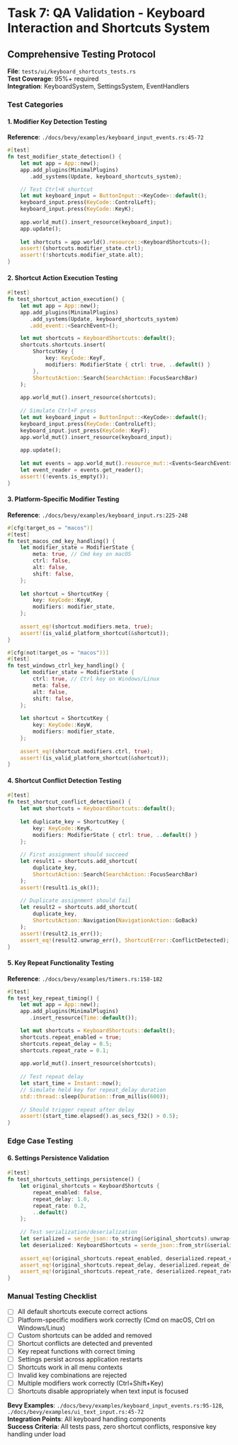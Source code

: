 # Task 7: QA Validation - Keyboard Interaction and Shortcuts System

## Comprehensive Testing Protocol

**File**: `tests/ui/keyboard_shortcuts_tests.rs`  
**Test Coverage**: 95%+ required  
**Integration**: KeyboardSystem, SettingsSystem, EventHandlers  

### Test Categories

#### 1. Modifier Key Detection Testing
**Reference**: `./docs/bevy/examples/keyboard_input_events.rs:45-72`
```rust
#[test]
fn test_modifier_state_detection() {
    let mut app = App::new();
    app.add_plugins(MinimalPlugins)
       .add_systems(Update, keyboard_shortcuts_system);

    // Test Ctrl+K shortcut
    let mut keyboard_input = ButtonInput::<KeyCode>::default();
    keyboard_input.press(KeyCode::ControlLeft);
    keyboard_input.press(KeyCode::KeyK);
    
    app.world_mut().insert_resource(keyboard_input);
    app.update();
    
    let shortcuts = app.world().resource::<KeyboardShortcuts>();
    assert!(shortcuts.modifier_state.ctrl);
    assert!(!shortcuts.modifier_state.alt);
}
```

#### 2. Shortcut Action Execution Testing
```rust
#[test]
fn test_shortcut_action_execution() {
    let mut app = App::new();
    app.add_plugins(MinimalPlugins)
       .add_systems(Update, keyboard_shortcuts_system)
       .add_event::<SearchEvent>();

    let mut shortcuts = KeyboardShortcuts::default();
    shortcuts.shortcuts.insert(
        ShortcutKey { 
            key: KeyCode::KeyF, 
            modifiers: ModifierState { ctrl: true, ..default() } 
        },
        ShortcutAction::Search(SearchAction::FocusSearchBar)
    );
    
    app.world_mut().insert_resource(shortcuts);
    
    // Simulate Ctrl+F press
    let mut keyboard_input = ButtonInput::<KeyCode>::default();
    keyboard_input.press(KeyCode::ControlLeft);
    keyboard_input.just_press(KeyCode::KeyF);
    app.world_mut().insert_resource(keyboard_input);
    
    app.update();
    
    let mut events = app.world_mut().resource_mut::<Events<SearchEvent>>();
    let event_reader = events.get_reader();
    assert!(!events.is_empty());
}
```

#### 3. Platform-Specific Modifier Testing
**Reference**: `./docs/bevy/examples/keyboard_input.rs:225-248`
```rust
#[cfg(target_os = "macos")]
#[test]
fn test_macos_cmd_key_handling() {
    let modifier_state = ModifierState {
        meta: true, // Cmd key on macOS
        ctrl: false,
        alt: false,
        shift: false,
    };
    
    let shortcut = ShortcutKey {
        key: KeyCode::KeyW,
        modifiers: modifier_state,
    };
    
    assert_eq!(shortcut.modifiers.meta, true);
    assert!(is_valid_platform_shortcut(&shortcut));
}

#[cfg(not(target_os = "macos"))]
#[test]
fn test_windows_ctrl_key_handling() {
    let modifier_state = ModifierState {
        ctrl: true, // Ctrl key on Windows/Linux
        meta: false,
        alt: false,
        shift: false,
    };
    
    let shortcut = ShortcutKey {
        key: KeyCode::KeyW,
        modifiers: modifier_state,
    };
    
    assert_eq!(shortcut.modifiers.ctrl, true);
    assert!(is_valid_platform_shortcut(&shortcut));
}
```

#### 4. Shortcut Conflict Detection Testing
```rust
#[test]
fn test_shortcut_conflict_detection() {
    let mut shortcuts = KeyboardShortcuts::default();
    
    let duplicate_key = ShortcutKey {
        key: KeyCode::KeyK,
        modifiers: ModifierState { ctrl: true, ..default() }
    };
    
    // First assignment should succeed
    let result1 = shortcuts.add_shortcut(
        duplicate_key,
        ShortcutAction::Search(SearchAction::FocusSearchBar)
    );
    assert!(result1.is_ok());
    
    // Duplicate assignment should fail
    let result2 = shortcuts.add_shortcut(
        duplicate_key,
        ShortcutAction::Navigation(NavigationAction::GoBack)
    );
    assert!(result2.is_err());
    assert_eq!(result2.unwrap_err(), ShortcutError::ConflictDetected);
}
```

#### 5. Key Repeat Functionality Testing
**Reference**: `./docs/bevy/examples/timers.rs:158-182`
```rust
#[test]
fn test_key_repeat_timing() {
    let mut app = App::new();
    app.add_plugins(MinimalPlugins)
       .insert_resource(Time::default());

    let mut shortcuts = KeyboardShortcuts::default();
    shortcuts.repeat_enabled = true;
    shortcuts.repeat_delay = 0.5;
    shortcuts.repeat_rate = 0.1;
    
    app.world_mut().insert_resource(shortcuts);
    
    // Test repeat delay
    let start_time = Instant::now();
    // Simulate held key for repeat_delay duration
    std::thread::sleep(Duration::from_millis(600));
    
    // Should trigger repeat after delay
    assert!(start_time.elapsed().as_secs_f32() > 0.5);
}
```

### Edge Case Testing

#### 6. Settings Persistence Validation
```rust
#[test]
fn test_shortcuts_settings_persistence() {
    let original_shortcuts = KeyboardShortcuts {
        repeat_enabled: false,
        repeat_delay: 1.0,
        repeat_rate: 0.2,
        ..default()
    };
    
    // Test serialization/deserialization
    let serialized = serde_json::to_string(&original_shortcuts).unwrap();
    let deserialized: KeyboardShortcuts = serde_json::from_str(&serialized).unwrap();
    
    assert_eq!(original_shortcuts.repeat_enabled, deserialized.repeat_enabled);
    assert_eq!(original_shortcuts.repeat_delay, deserialized.repeat_delay);
    assert_eq!(original_shortcuts.repeat_rate, deserialized.repeat_rate);
}
```

### Manual Testing Checklist

- [ ] All default shortcuts execute correct actions
- [ ] Platform-specific modifiers work correctly (Cmd on macOS, Ctrl on Windows/Linux)
- [ ] Custom shortcuts can be added and removed
- [ ] Shortcut conflicts are detected and prevented
- [ ] Key repeat functions with correct timing
- [ ] Settings persist across application restarts
- [ ] Shortcuts work in all menu contexts
- [ ] Invalid key combinations are rejected
- [ ] Multiple modifiers work correctly (Ctrl+Shift+Key)
- [ ] Shortcuts disable appropriately when text input is focused

**Bevy Examples**: `./docs/bevy/examples/keyboard_input_events.rs:95-128`, `./docs/bevy/examples/ui_text_input.rs:45-72`  
**Integration Points**: All keyboard handling components  
**Success Criteria**: All tests pass, zero shortcut conflicts, responsive key handling under load